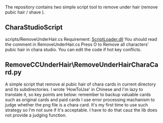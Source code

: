 The repository contains two simple script tool to remove under hair (remove pubic hair / shave ).

## CharaStudioScript
scripts/RemoveUnderHair.cs
Requirement: [ScriptLoader.dll](https://github.com/ghorsington/BepInEx.ScriptLoader/releases/tag/v1.2.4.0)
You should read the comment in RemoveUnderHair.cs
Press O to Remove all characters' pubic hair in chara studio. 
You can edit the code if hot key conflicts.

## RemoveCCUnderHair\RemoveUnderHairCharaCard.py
A simple script that remove al pubic hair of chara cards in current directory and its subdirectories.
I wrote 'HowToUse' in Chinese and I'm lazy to translate it, so key points are below:
remember to backup valuable cards such as original cards and paid cards
I use error processing machanism to judge whether the png file is a chara card.
It's my first time to use such strategy so I'm not sure if it's acceptable.
I have to do that cauz the lib does not provide a judging function.

